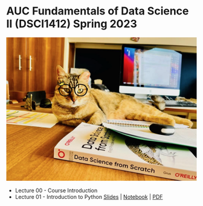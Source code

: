 # AUC Fundamentals of Data Science II (DSCI1412) Spring 2023

![AUC Data Scientist](images/boussy.png)

- Lecture 00 - Course Introduction
- Lecture 01 - Introduction to Python  [Slides](https://ahmedmoustafa.github.io/AUC-Fundamentals-of-Data-Science-II-Spring-2023/lecture01.html) | [Notebook](notebooks/lecture01.ipynb) | [PDF](pdfs/lecture01.pdf)
